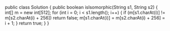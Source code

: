 public class Solution {
    public boolean isIsomorphic(String s1, String s2) {
        int[] m = new int[512];
        for (int i = 0; i < s1.length(); i++) {
            if (m[s1.charAt(i)] != m[s2.charAt(i) + 256]) return false;
            m[s1.charAt(i)] = m[s2.charAt(i) + 256] = i + 1;
        }
        return true;
    }
}
